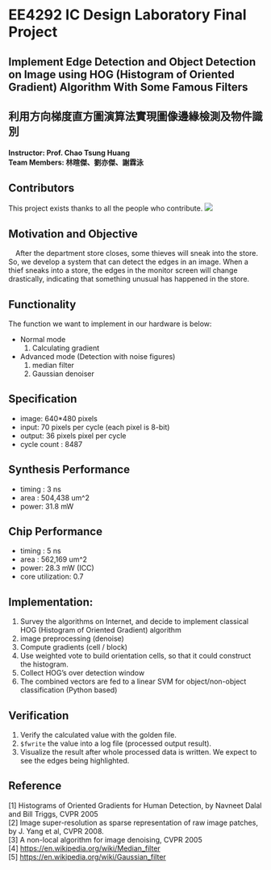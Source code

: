 # EE4292 IC Design Laboratory Final Project
## Implement Edge Detection and Object Detection on Image using HOG (Histogram of Oriented Gradient) Algorithm With Some Famous Filters
## 利用方向梯度直方圖演算法實現圖像邊緣檢測及物件識別
#### Instructor: Prof. Chao Tsung Huang</br>Team Members: 林暄傑、劉亦傑、謝霖泳

## Contributors
This project exists thanks to all the people who contribute.
![](../../graphs/contributors)

## Motivation and Objective
&emsp;After the department store closes, some thieves will sneak into the store. So, we develop a system that can detect the edges in an image. When a thief sneaks into a store, the edges in the monitor screen will change drastically, indicating that something unusual has happened in the store.

## Functionality
The function we want to implement in our hardware is below:
* Normal mode
    1. Calculating gradient
* Advanced mode (Detection with noise figures)
    1. median filter 
    2. Gaussian denoiser

## Specification
* image: 640*480 pixels
* input: 70 pixels per cycle (each pixel is 8-bit)
* output: 36 pixels pixel per cycle
* cycle count : 8487


## Synthesis Performance
* timing : 3 ns
* area : 504,438 um^2
* power: 31.8 mW

## Chip Performance
* timing : 5 ns
* area : 562,169 um^2
* power: 28.3 mW (ICC)
* core utilization: 0.7

## Implementation:
1. Survey the algorithms on Internet, and decide to implement classical HOG (Histogram of Oriented Gradient) algorithm
2. image preprocessing (denoise)
3. Compute gradients (cell / block)
4. Use weighted vote to build orientation cells, so that it could construct the histogram.
5. Collect HOG’s over detection window
6. The combined vectors are fed to a linear SVM for object/non-object classification (Python based)

## Verification
1. Verify the calculated value with the golden file.
2. `$fwrite` the value into a log file (processed output result).
3. Visualize the result after whole processed data is written. We expect to see the edges being highlighted.


## Reference
[1] Histograms of Oriented Gradients for Human Detection, by Navneet Dalal and Bill Triggs, CVPR 2005</br>
[2] Image super-resolution as sparse representation of raw image patches, by J. Yang et al, CVPR 2008.</br>
[3] A non-local algorithm for image denoising, CVPR 2005</br>
[4] https://en.wikipedia.org/wiki/Median_filter</br>
[5] https://en.wikipedia.org/wiki/Gaussian_filter</br>